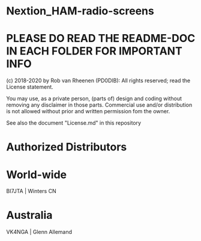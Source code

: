 # Nextion_HAM-radio-screens
# PLEASE DO READ THE README-DOC IN EACH FOLDER FOR IMPORTANT INFO

(c) 2018-2020 by Rob van Rheenen (PD0DIB): All rights reserved; read the License statement.

You may use, as a private person, (parts of) design and coding without removing any disclaimer in those parts.
Commercial use and/or distribution is not allowed without prior and written permission fom the owner.

See also the document "License.md" in this repository

# Authorized Distributors
# World-wide
BI7JTA | Winters CN

# Australia
VK4NGA | Glenn Allemand
